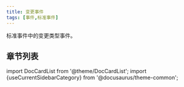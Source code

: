 ```yaml
---
title: 变更事件
tags: [事件,标准事件]
---
```


标准事件中的变更类型事件。

## 章节列表

import DocCardList from '@theme/DocCardList';
import {useCurrentSidebarCategory} from '@docusaurus/theme-common';

<DocCardList items={useCurrentSidebarCategory().items} />

